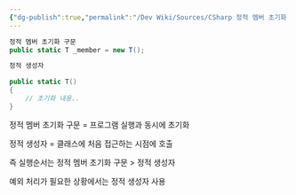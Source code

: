 ```yaml
---
{"dg-publish":true,"permalink":"/Dev Wiki/Sources/CSharp 정적 멤버 초기화 구문 vs 정적 생성자/","noteIcon":"","created":"2024-11-10T15:03:16.000+09:00","updated":"2025-07-19T22:58:36.958+09:00"}
---
```


``` csharp
정적 멤버 초기화 구문
public static T _member = new T();

정적 생성자

public static T()
{
	// 초기화 내용..
}
```
정적 멤버 초기화 구문 = 프로그램 실행과 동시에 초기화

정적 생성자 = 클래스에 처음 접근하는 시점에 호출

즉 실행순서는 
정적 멤버 초기화 구문 > 정적 생성자

예외 처리가 필요한 상황에서는 정적 생성자 사용
